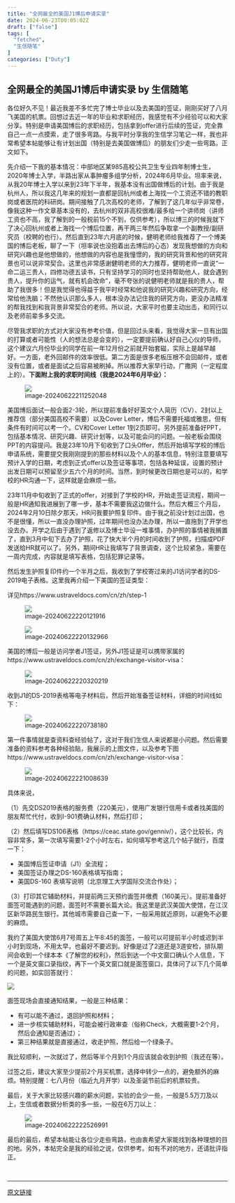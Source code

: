 ```yaml
---
title: "全网最全的美国J1博后申请实录"
date: 2024-06-23T00:05:02Z
draft: ["false"]
tags: [
  "fetched",
  "生信随笔"
]
categories: ["Duty"]
---
```

全网最全的美国J1博后申请实录 by 生信随笔
------
<div><section data-tool="mdnice编辑器" data-website="https://www.mdnice.com"><p data-tool="mdnice编辑器">各位好久不见！最近我差不多忙完了博士毕业以及去美国的签证，刚刚买好了八月飞美国的机票。回想过去近一年的毕业和求职经历，我感觉有不少经验可以和大家分享。特别是申请美国博后的求职经历，包括拿到offer进行后续的签证，完全靠自己一点一点摸索，走了很多弯路。与我平时分享我的生信学习笔记一样，我也非常希望本帖能够让有计划出国（特别是去美国做博后）的朋友们少走一些弯路。正文如下。</p><p data-tool="mdnice编辑器">先介绍一下我的基本情况：中部地区某985高校公共卫生专业四年制博士生，2020年博士入学，半路出家从事肿瘤多组学分析，2024年6月毕业。坦率来说，从我20年博士入学以来到23年下半年，我基本没有出国做博后的计划。由于我是杭州人，所以我这几年来的规划一直都是回杭州或者上海找一个工资还不错的教职岗或者医院的科研岗。期间接触了几次高校的老师，了解到了这几年似乎非常卷，像我这种一作文章基本没有的，去杭州的双非高校很难/最多给一个讲师岗（讲师工资也不高，我了解到的一般税前15个不到，仅供参考），所以博三的时候我就下了决心回杭州或者上海找一个博后位置，再干两三年然后争取拿一个副教授/副研究员（校聘的也行）。然后直到23年六月底的时候，健明老师给我推荐了一个博美国的博后老板，聊了一下（坦率说也没抱着出去博后的心态）发现我想做的方向和研究兴趣也是他想做的，他想做的内容也是我憧憬的，我的研究背景和他的研究背景也可以说非常契合。这里也非常感谢健明老师的大力推荐，健明老师一直说“一命二运三贵人，四修功德五读书，只有坚持学习的同时也坚持帮助他人，就会遇到贵人，提升你的运气，就有机会改命”，毫不夸张的说健明老师就是我的贵人，帮助了我很多！但是我觉得也得益于我平时经常和他说我的研究兴趣和研究方向，经常给他洗脑；不然他认识那么多人，根本没办法记住我的研究方向，更没办法精准的帮我找到和我背景非常契合的老师。所以说，大家平时也要主动出击，和同行以及老师前辈多多交流。</p><p data-tool="mdnice编辑器">尽管我求职的方式对大家没有参考价值，但是回过头来看，我觉得大家一旦有出国的打算或者可能性（人的想法总是会变的），一定要提前确认好自己心仪的导师，这个建议六月份毕业的同学在前一年12月份之前就开始套磁，实际上是越早越好。一方面，老外回邮件的效率很低。第二方面是很多老板压根不会回邮件，或者没有位置，或者是面试之后容易被刷掉。所以推荐大家早行动，广撒网（一定程度上的）。<strong>下面附上我的求职时间线（我是2024年6月毕业）：</strong></p><figure data-tool="mdnice编辑器"><img data-imgfileid="100040003" data-ratio="0.3731481481481482" data-src="https://mmbiz.qpic.cn/mmbiz_jpg/iaRJcrq2Los9Njh8x7rb2jw8RHL0Ce0AvGElQltV4QRTbCCrmoROuWH5w9ptGZ7FBPic1nmmolE8Ml0CmJbUAm8Q/640?wx_fmt=other&amp;from=appmsg" data-type="other" data-w="1080" src="https://mmbiz.qpic.cn/mmbiz_jpg/iaRJcrq2Los9Njh8x7rb2jw8RHL0Ce0AvGElQltV4QRTbCCrmoROuWH5w9ptGZ7FBPic1nmmolE8Ml0CmJbUAm8Q/640?wx_fmt=other&amp;from=appmsg"><figcaption>image-20240622211252048</figcaption></figure><p data-tool="mdnice编辑器">美国博后面试一般会面2-3轮，所以提前准备好好英文个人简历（CV）、2封以上推荐信（部分美国高校不需要）以及Cover Letter，博后不需要托福或雅思，但有条件有时间可以考一个。CV和Cover Letter 1到2页即可。另外提前准备好PPT，包括基本情况、研究兴趣、研究计划等，以及可能会问的问题。一般老板会围绕PPT的内容提问。我是23年10月下旬收到了口头Offer，然后开始填写学校的博后申请系统，需要提交我刚刚提到的那些材料以及个人的基本信息，特别注意要填写预计入学的日期，考虑到正式offer以及签证等事项，包括各种延误，设置的预计出发日期可以预留至少五六个月的时间。当然，到时候更改日期也是可以的，和学校的HR沟通一下，这样就是会麻烦一些。</p><p data-tool="mdnice编辑器">23年11月中旬收到了正式的offer，对接到了学校的HR，开始走签证流程，期间一般是HR通知我进展到了哪一步，基本不需要我这边做什么。然后大概三个月后，2024年2月10日除夕那天，HR问我要护照复印件。由于我之前没计划过出国，也不是很懂，所以一直没办理护照，过年期间也没办法办理，所以一直拖到了开学也没去办。开学之后由于遇到了返修以及博士毕设一堆事情，办护照的事情被我搁置了，直到3月中旬下去办了护照，花了快大半个月的时间收到了护照，扫描成PDF发送给HR就可以了。另外，期间HR让我填写了背景调查，这个比较紧急，需要在一周内完成，内容就是填写表格，包括犯罪记录等。</p><p data-tool="mdnice编辑器">然后发生护照复印件约一个半月之后，我收到了学校寄过来的J1访问学者的DS-2019电子表格。这里我再介绍一下美国的签证类型：</p><p data-tool="mdnice编辑器">详见https://www.ustraveldocs.com/cn/zh/step-1</p><figure data-tool="mdnice编辑器"><img data-imgfileid="100040000" data-ratio="1.1139705882352942" data-src="https://mmbiz.qpic.cn/mmbiz_jpg/iaRJcrq2Los9Njh8x7rb2jw8RHL0Ce0AvRwzib7TnjcIXI17XBaYuEeQEHxrryN4lNOLbzicRVzicxTrEKTbAjWOZQ/640?wx_fmt=other&amp;from=appmsg" data-type="other" data-w="816" src="https://mmbiz.qpic.cn/mmbiz_jpg/iaRJcrq2Los9Njh8x7rb2jw8RHL0Ce0AvRwzib7TnjcIXI17XBaYuEeQEHxrryN4lNOLbzicRVzicxTrEKTbAjWOZQ/640?wx_fmt=other&amp;from=appmsg"><figcaption>image-20240622220121916</figcaption></figure><figure data-tool="mdnice编辑器"><img data-imgfileid="100039999" data-ratio="0.49747474747474746" data-src="https://mmbiz.qpic.cn/mmbiz_jpg/iaRJcrq2Los9Njh8x7rb2jw8RHL0Ce0Av6KHCWMFpJfibbrfVOr8wJBgDj6FgbFKGXuasmicNAiagk2luQ7ibY1AMXw/640?wx_fmt=other&amp;from=appmsg" data-type="other" data-w="792" src="https://mmbiz.qpic.cn/mmbiz_jpg/iaRJcrq2Los9Njh8x7rb2jw8RHL0Ce0Av6KHCWMFpJfibbrfVOr8wJBgDj6FgbFKGXuasmicNAiagk2luQ7ibY1AMXw/640?wx_fmt=other&amp;from=appmsg"><figcaption>image-20240622220132966</figcaption></figure><p data-tool="mdnice编辑器">美国的博后一般是访问学者J1签证，另外J1签证是可以携带家属的https://www.ustraveldocs.com/cn/zh/exchange-visitor-visa：</p><figure data-tool="mdnice编辑器"><img data-imgfileid="100040001" data-ratio="1.3687707641196014" data-src="https://mmbiz.qpic.cn/mmbiz_jpg/iaRJcrq2Los9Njh8x7rb2jw8RHL0Ce0AvmzOnLeXibR29upNMdQMy3EqYbkSTFJiag6MREof8DLxuwhB2INIHA63A/640?wx_fmt=other&amp;from=appmsg" data-type="other" data-w="602" src="https://mmbiz.qpic.cn/mmbiz_jpg/iaRJcrq2Los9Njh8x7rb2jw8RHL0Ce0AvmzOnLeXibR29upNMdQMy3EqYbkSTFJiag6MREof8DLxuwhB2INIHA63A/640?wx_fmt=other&amp;from=appmsg"><figcaption>image-20240622220320219</figcaption></figure><p data-tool="mdnice编辑器">收到J1的DS-2019表格等电子材料后，然后开始准备签证材料，详细的时间线如下：</p><figure data-tool="mdnice编辑器"><img data-imgfileid="100040002" data-ratio="0.4759259259259259" data-src="https://mmbiz.qpic.cn/mmbiz_jpg/iaRJcrq2Los9Njh8x7rb2jw8RHL0Ce0Av5WdLakLxtOvr3uxQ41od8MRLiaU7SVMKyb64Ztka8twEzXsIXmv1cqg/640?wx_fmt=other&amp;from=appmsg" data-type="other" data-w="1080" src="https://mmbiz.qpic.cn/mmbiz_jpg/iaRJcrq2Los9Njh8x7rb2jw8RHL0Ce0Av5WdLakLxtOvr3uxQ41od8MRLiaU7SVMKyb64Ztka8twEzXsIXmv1cqg/640?wx_fmt=other&amp;from=appmsg"><figcaption>image-20240622220738180</figcaption></figure><p data-tool="mdnice编辑器">第一件事情就是查资料查经验帖了，这对于我们生信人来说都是小问题。然后需要准备的资料参考各种经验贴，我展示的上图文件，以及参考下图https://www.ustraveldocs.com/cn/zh/exchange-visitor-visa：</p><figure data-tool="mdnice编辑器"><img data-imgfileid="100040005" data-ratio="1.6003937007874016" data-src="https://mmbiz.qpic.cn/mmbiz_jpg/iaRJcrq2Los9Njh8x7rb2jw8RHL0Ce0AvpKNC6ELgnia7NRW1dGhdyO4QXwiaJJubDQIIGiceVS1voqY1JkjpKAAjw/640?wx_fmt=other&amp;from=appmsg" data-type="other" data-w="508" src="https://mmbiz.qpic.cn/mmbiz_jpg/iaRJcrq2Los9Njh8x7rb2jw8RHL0Ce0AvpKNC6ELgnia7NRW1dGhdyO4QXwiaJJubDQIIGiceVS1voqY1JkjpKAAjw/640?wx_fmt=other&amp;from=appmsg"><figcaption>image-20240622221008639</figcaption></figure><p data-tool="mdnice编辑器">具体来说，</p><p data-tool="mdnice编辑器">（1）先交DS2019表格的服务费（220美元），使用广发银行信用卡或者找美国的朋友帮忙代付，收到I-901费确认材料，然后打印；</p><p data-tool="mdnice编辑器">（2）然后填写DS106表格（https://ceac.state.gov/genniv/），这个比较长，内容非常多，第一次填写需要1-2个小时左右，如何填写参考这几个帖子就行，百度一下：</p><ul data-tool="mdnice编辑器"><li><section>美国博后签证申请（J1）全流程；</section></li><li><section>美国签证办理之DS-160表格填写指南；</section></li><li><section>美国DS-160 表填写说明（北京理工大学国际交流合作处）；</section></li></ul><p data-tool="mdnice编辑器">（3）打印其它辅助材料，并提前两三天预约面签并缴费（160美元）。提前准备好面签可能遇到的问题，面签时不需要长篇大论。我这里是武汉美国大使馆，在江汉区新华路民生银行。其他城市需要自己查一下，一般采用就近原则，以避免不必要的麻烦。</p><p data-tool="mdnice编辑器">我约了美国大使馆6月7号周五上午8:45的面签，一般可以可提前半小时或迟到半小时到现场，不用太早，也最好不要迟到。好像是过了2道还是3道安检，排队期间会收到一个绿本本《了解您的权利》，然后到达一个中文窗口确认个人信息，下一个是英文窗口录指纹，再下一个英文窗口就是面签窗口，具体问了以下几个简单的问题，如实回答就行：</p><img data-imgfileid="100040006" data-ratio="0.9899553571428571" data-src="https://mmbiz.qpic.cn/mmbiz_jpg/iaRJcrq2Los9Njh8x7rb2jw8RHL0Ce0AvBnm7nYd66QyicZ7CHddxts0nsGDugao3zaO8xjWl2BgLIxhZCTypoXw/640?wx_fmt=other&amp;from=appmsg" data-type="other" data-w="896" src="https://mmbiz.qpic.cn/mmbiz_jpg/iaRJcrq2Los9Njh8x7rb2jw8RHL0Ce0AvBnm7nYd66QyicZ7CHddxts0nsGDugao3zaO8xjWl2BgLIxhZCTypoXw/640?wx_fmt=other&amp;from=appmsg"><p data-tool="mdnice编辑器">面签现场会直接通知结果，一般是三种结果：</p><ul data-tool="mdnice编辑器"><li><section>有可以能不通过，退回护照和材料；</section></li><li><section>进一步核实辅助材料，可能会被行政审查（俗称Check，大概需要1-2个月，然后会通知是否通过）；</section></li><li><section>第三种结果就是直接通过，收走护照，然后给一个绿条子。</section></li></ul><p data-tool="mdnice编辑器">我比较顺利，一次就过了，然后等半个月到1个月应该就会收到护照（我还在等）。</p><p data-tool="mdnice编辑器">过签之后，建议大家至少提前2个月买机票，选择中转少一点的，避免额外的麻烦。特别提醒：七八月份（临近九月开学）以及圣诞节前后的机票较贵。</p><p data-tool="mdnice编辑器">最后，关于大家比较感兴趣的薪水问题，实验的会少一些，一般是5.5万刀及以上，生信或者数据分析类的多一些，一般在6万刀以上：</p><figure data-tool="mdnice编辑器"><img data-imgfileid="100040004" data-ratio="0.40555555555555556" data-src="https://mmbiz.qpic.cn/mmbiz_jpg/iaRJcrq2Los9Njh8x7rb2jw8RHL0Ce0AvPicgbGFgicfZyK2cxKezgJE3iawiaHQbnG901Sdjoib4J1QVoMAtYib9N1tg/640?wx_fmt=other&amp;from=appmsg" data-type="other" data-w="1080" src="https://mmbiz.qpic.cn/mmbiz_jpg/iaRJcrq2Los9Njh8x7rb2jw8RHL0Ce0AvPicgbGFgicfZyK2cxKezgJE3iawiaHQbnG901Sdjoib4J1QVoMAtYib9N1tg/640?wx_fmt=other&amp;from=appmsg"><figcaption>image-20240622222526991</figcaption></figure><p data-tool="mdnice编辑器">最后的最后，希望本帖能让各位少走些弯路，也由衷希望大家能找到各种理想的目的地。另外，本帖完全是我的经验之说，仅供参考。如有不对的地方，还请批评指正。</p></section><p><br></p><p><mp-style-type data-value="10000"></mp-style-type></p></div>  
<hr>
<a href="https://mp.weixin.qq.com/s/dAleseYQM5N_3oGJy5v7bg",target="_blank" rel="noopener noreferrer">原文链接</a>
